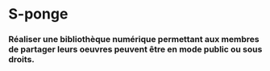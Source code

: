 # S-ponge

### Réaliser une bibliothèque numérique permettant aux membres de partager leurs oeuvres peuvent être en mode public ou sous droits.

